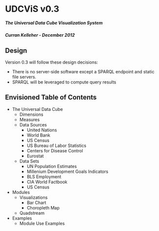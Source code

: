 # UDCViS v0.3
##### The Universal Data Cube Visualization System
##### Curran Kelleher - December 2012

## Design

Version 0.3 will follow these design decisions:

 * There is no server-side software except a SPARQL endpoint and static file servers.
 * SPARQL will be leveraged to compute query results

## Envisioned Table of Contents

 * The Universal Data Cube
   * Dimensions
   * Measures
   * Data Sources
     * United Nations
     * World Bank
     * US Census
     * US Bureau of Labor Statistics
     * Centers for Disease Control
     * Eurostat
   * Data Sets
     * UN Population Estimates
     * Millenium Development Goals Indicators
     * BLS Employment
     * CIA World Factbook
     * US Census
 * Modules
   * Visualizations
     * Bar Chart
     * Choropleth Map
   * Quadstream
 * Examples
   * Module Use Examples
